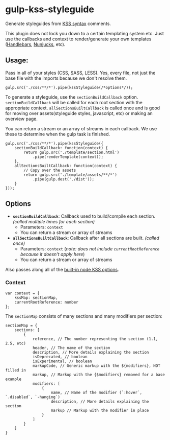 # gulp-kss-styleguide

Generate styleguides from [KSS syntax](https://github.com/kneath/kss) comments.

This plugin does not lock you down to a certain templating system etc. Just use the callbacks and context to render/generate your own templates ([Handlebars](http://handlebarsjs.com/), [Nunjucks](https://mozilla.github.io/nunjucks/), etc).


## Usage:
Pass in all of your styles (CSS, SASS, LESS). Yes, every file, not just the base file with the imports because we don't resolve them.
```
gulp.src('./css/**/*').pipe(kssStyleguide(/*options*/));
```

To generate a styleguide, use the `sectionBuildCallback` option. 
`sectionBuildCallback` will be called for each root section with the appropriate context. `allSectionsBuiltCallback` is called once and is good for moving over assets(styleguide styles, javascript, etc) or making an overview page.

You can return a stream or an array of streams in each callback. We use these to determine when the gulp task is finished.
```
gulp.src('./css/**/*').pipe(kssStyleguide({
	sectionBuildCallback: function(context) {
		return gulp.src('./template/section.html')
			.pipe(renderTemplate(context));
	},
	allSectionsBuiltCallback: function(context) {
		// Copy over the assets
		return gulp.src('./template/assets/**/*')
			.pipe(gulp.dest('./dist'));
	}
}));
```


## Options

 - **`sectionBuildCallback`**: Callback used to build/compile each section. *(called multiple times for each section)*
 	 - Parameters: `context`
 	 - You can return a stream or array of streams
 - **`allSectionsBuiltCallback`**: Callback after all sections are built. *(called once)*
 	 - Parameters: `context` (*note: does not include `currentRootReference` because it doesn't apply here*)
 	 - You can return a stream or array of streams

Also passes along all of the [built-in node KSS options](https://github.com/kss-node/kss-node/wiki/Module-API#options).

### Context

```
var context = {
	kssMap: sectionMap,
	currentRootReference: number
};
```

The `sectionMap` consists of many sections and many modifiers per section:
```
sectionMap = {
	sections: [
		{
			reference, // The number representing the section (1.1, 2.5, etc)
			header, // The name of the section
			description, // More details explaining the section
			isDeprecated, // boolean
			isExperimental, // boolean
			markupCode, // Generic markup with the ${modifiers}, NOT filled in
			markup, // Markup with the {$modifiers} removed for a base example
			modifiers: [
				{
					name, // Name of the modifier (`:hover`, `.disabled`, `-hanging`)
					description, // More details explaining the section
					markup // Markup with the modifier in place
				}
			]
		}
	]
}
```